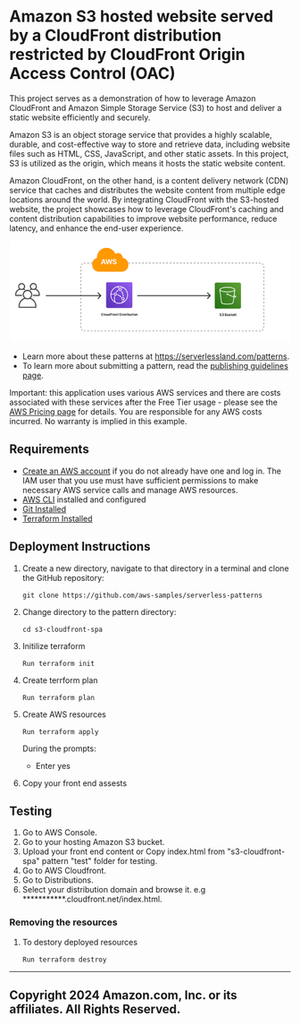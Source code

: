 # Amazon S3 hosted website served by a CloudFront distribution restricted by CloudFront Origin Access Control (OAC)
This project serves as a demonstration of how to leverage Amazon CloudFront and Amazon Simple Storage Service (S3) to host and deliver a static website efficiently and securely.

Amazon S3 is an object storage service that provides a highly scalable, durable, and cost-effective way to store and retrieve data, including website files such as HTML, CSS, JavaScript, and other static assets. In this project, S3 is utilized as the origin, which means it hosts the static website content.

Amazon CloudFront, on the other hand, is a content delivery network (CDN) service that caches and distributes the website content from multiple edge locations around the world. By integrating CloudFront with the S3-hosted website, the project showcases how to leverage CloudFront's caching and content distribution capabilities to improve website performance, reduce latency, and enhance the end-user experience.

![Demo Project Solution Architecture Diagram](diagram.PNG)

- Learn more about these patterns at https://serverlessland.com/patterns.
- To learn more about submitting a pattern, read the [publishing guidelines page](https://github.com/aws-samples/serverless-patterns/blob/main/PUBLISHING.md).

Important: this application uses various AWS services and there are costs associated with these services after the Free Tier usage - please see the [AWS Pricing page](https://aws.amazon.com/pricing/) for details. You are responsible for any AWS costs incurred. No warranty is implied in this example.

## Requirements

* [Create an AWS account](https://portal.aws.amazon.com/gp/aws/developer/registration/index.html) if you do not already have one and log in. The IAM user that you use must have sufficient permissions to make necessary AWS service calls and manage AWS resources.
* [AWS CLI](https://docs.aws.amazon.com/cli/latest/userguide/install-cliv2.html) installed and configured
* [Git Installed](https://git-scm.com/book/en/v2/Getting-Started-Installing-Git)
* [Terraform Installed](https://www.terraform.io/)

## Deployment Instructions
1. Create a new directory, navigate to that directory in a terminal and clone the GitHub repository:
    ``` 
    git clone https://github.com/aws-samples/serverless-patterns
    ```
2. Change directory to the pattern directory:
    ```
    cd s3-cloudfront-spa
    ```
3. Initilize terraform
    ```
    Run terraform init
    ```
4. Create terrform plan
    ```
    Run terraform plan
    ```
5. Create AWS resources
    ```
    Run terraform apply
    ```
    During the prompts:
    * Enter yes

6. Copy your front end assests

## Testing
1.  Go to AWS Console.
2.  Go to your hosting Amazon S3 bucket.
3.  Upload your front end content or Copy index.html from "s3-cloudfront-spa" pattern "test" folder for testing.
4.  Go to AWS Cloudfront.
5.  Go to Distributions.
5.  Select your distribution domain and browse it. e.g ***********.cloudfront.net/index.html.
    
### Removing the resources

1. To destory deployed resources
    ```
    Run terraform destroy
    ```

----
Copyright 2024 Amazon.com, Inc. or its affiliates. All Rights Reserved.
----

